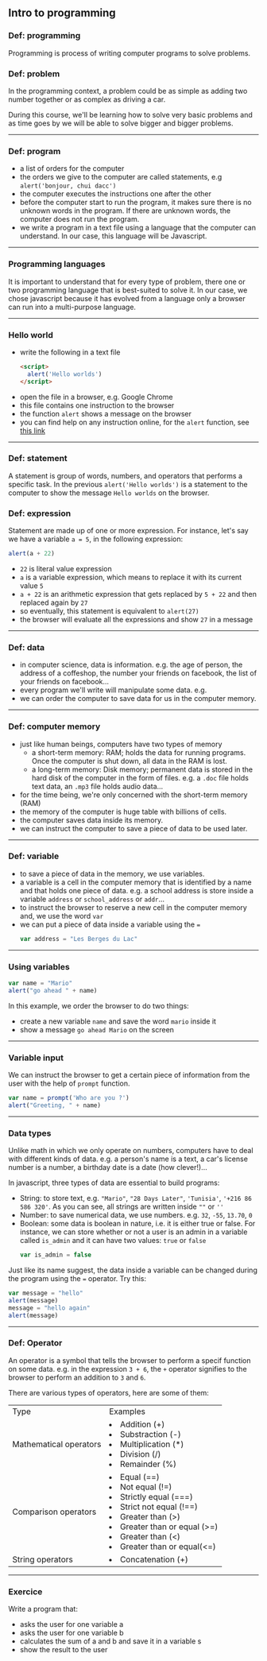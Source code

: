 ## Intro to programming

### Def: programming

Programming is process of writing computer programs to solve problems.

### Def: problem

In the programming context, a problem could be as simple as adding two number together or as complex as driving a car.

During this course, we'll be learning how to solve very basic problems and as time goes by we will be able to solve bigger and bigger problems.

---

### Def: program

* a list of orders for the computer
* the orders we give to the computer are called statements, e.g `alert('bonjour, chui dacc')`
* the computer executes the instructions one after the other
* before the computer start to run the program, it makes sure there is no unknown words in the program. If there are unknown words, the computer does not run the program.
* we write a program in a text file using a language that the computer can understand. In our case, this language will be Javascript.

---

### Programming languages

It is important to understand that for every type of problem, there one or two programming language that is best-suited to solve it. In our case, we chose javascript because it has evolved from a language only a browser can run into a multi-purpose language.

---

### Hello world

* write the following in a text file
  ```html
  <script>
    alert('Hello worlds')
  </script>
  ```
* open the file in a browser, e.g. Google Chrome
* this file contains one instruction to the browser
* the function `alert` shows a message on the browser
* you can find help on any instruction online, for the `alert` function, see [this link](https://developer.mozilla.org/en-US/docs/Web/API/Window/alert)
---

### Def: statement

A statement is  group of words, numbers, and operators that performs a specific task. In the previous `alert('Hello worlds')` is a statement to the computer to show the message `Hello worlds` on the browser.

### Def: expression

Statement are made up of one or more expression. For instance, let's say we have a variable `a = 5`, in the following expression:

```javascript
alert(a + 22)
```

* `22` is literal value expression
* `a` is a variable expression, which means to replace it with its current value `5`
* `a + 22` is an arithmetic expression that gets replaced by `5 + 22` and then replaced again by `27`
* so eventually, this statement is equivalent to `alert(27)`
* the browser will evaluate all the expressions and show `27` in a message

---

### Def: data

* in computer science, data is information. e.g. the age of person, the address of a coffeshop, the number your friends on facebook, the list of your friends on facebook...
* every program we'll write will manipulate some data. e.g.
* we can order the computer to save data for us in the computer memory.
---

### Def: computer memory

* just like human beings, computers have two types of memory
  * a short-term memory: RAM; holds the data for running programs. Once the computer is shut down, all data in the RAM is lost.
  * a long-term memory: Disk memory; permanent data is stored in the hard disk of the computer in the form of files. e.g. a `.doc` file holds text data, an `.mp3` file holds audio data...
* for the time being, we're only concerned with the short-term memory (RAM)
* the memory of the computer is huge table with billions of cells.
* the computer saves data inside its memory.
* we can instruct the computer to save a piece of data to be used later.
---

### Def: variable

* to save a piece of data in the memory, we use variables.
* a variable is a cell in the computer memory that is identified by a name and that holds one piece of data. e.g. a school address is store inside a variable `address` or `school_address` or `addr`...
* to instruct the browser to reserve a new cell in the computer memory and, we use the word `var`
* we can put a piece of data inside a variable using the `=`
  ```javascript
  var address = "Les Berges du Lac"
  ```
---

### Using variables

```javascript
var name = "Mario"
alert("go ahead " + name)
```

In this example, we order the browser to do two things:
  * create a new variable `name` and save the word `mario` inside it
  * show a message `go ahead Mario` on the screen
---

### Variable input

We can instruct the browser to get a certain piece of information from the user with the help of `prompt` function.

```javascript
var name = prompt('Who are you ?')
alert("Greeting, " + name)
```
---

### Data types

Unlike math in which we only operate on numbers, computers have to deal with different kinds of data. e.g. a person's name is a text, a car's license number is a number, a birthday date is a date (how clever!)...

In javascript, three types of data are essential to build programs:

* String: to store text, e.g. `"Mario"`, `"28 Days Later"`, `'Tunisia'`, `'+216 86 586 320'`. As you can see, all strings are written inside `""` or `''`
* Number: to save numerical data, we use numbers. e.g. `32`, `-55`, `13.70`, `0`
* Boolean: some data is boolean in nature, i.e. it is either true or false. For instance, we can store whether or not a user is an admin in a variable called `is_admin` and it can have two values: `true` or `false`
  ```javascript
  var is_admin = false
  ```

Just like its name suggest, the data inside a variable can be changed during the program using the `=` operator. Try this:

```javascript
var message = "hello"
alert(message)
message = "hello again"
alert(message)
```

---


### Def: Operator

An operator is a symbol that tells the browser to perform a specif function on some data. e.g. in the expression `3 + 6`, the `+` operator signifies to the browser to perform an addition to `3` and `6`.

There are various types of operators, here are some of them:

<table>
  <tr>
    <td>Type</td>
    <td>Examples</td>
  </tr>
  <tr>
    <td>Mathematical operators</td>
    <td>
      <li>Addition (+)</li>
      <li>Substraction (-)</li>
      <li>Multiplication (*)</li> <!--*-->
      <li>Division (/)</li>
      <li>Remainder (%)</li>
    </td>
  </tr>
  <tr>
    <td>Comparison operators</td>
    <td>
      <li>Equal (==)</li>
      <li>Not equal (!=)</li>
      <li>Strictly equal (===)</li>
      <li>Strict not equal (!==)</li>
      <li>Greater than (>)</li>
      <li>Greater than or equal (>=)</li>
      <li>Greater than (<)</li>
      <li>Greater than or equal(<=)</li>
    </td>
  </tr>
  <tr>
    <td>String operators</td>
    <td>
      <li>Concatenation (+)</li>
    </td>
  </tr>
</table>

---

### Exercice

Write a program that:
* asks the user for one variable a
* asks the user for one variable b
* calculates the sum of a and b and save it in a variable s
* show the result to the user
